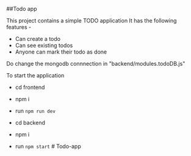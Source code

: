 ##Todo app

This project contains a simple TODO application
It has the following features -

- Can create a todo
- Can see existing todos
- Anyone can mark their todo as done

Do change the mongodb connnection in "backend/modules.todoDB.js"

To start the application
 
 - cd frontend 
 - npm i
 - run `npm run dev`

 - cd backend
 - npm i
 - run `npm start`
#   T o d o - a p p  
 